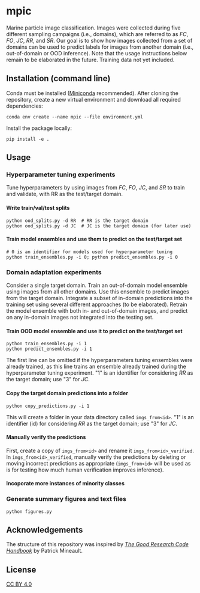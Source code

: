 # mpic

Marine particle image classification. Images were collected during five different sampling campaigns (i.e., domains), which are referred to as *FC*, *FO*, *JC*, *RR*, and *SR*. Our goal is to show how images collected from a set of domains can be used to predict labels for images from another domain (i.e., out-of-domain or OOD inference). Note that the usage instructions below remain to be elaborated in the future. Training data not yet included.

## Installation (command line)
Conda must be installed ([Miniconda](https://docs.conda.io/projects/conda/en/latest/glossary.html#miniconda-glossary) recommended). After cloning the repository, create a new virtual environment and download all required dependencies:
```
conda env create --name mpic --file environment.yml
```
Install the package locally:
```
pip install -e .
```

## Usage

### Hyperparameter tuning experiments

Tune hyperparameters by using images from *FC*, *FO*, *JC*, and *SR* to train and validate, with RR as the test/target domain.

#### Write train/val/test splits 
```
python ood_splits.py -d RR  # RR is the target domain
python ood_splits.py -d JC  # JC is the target domain (for later use)
```

#### Train model ensembles and use them to predict on the test/target set
```
# 0 is an identifier for models used for hyperparameter tuning
python train_ensembles.py -i 0; python predict_ensembles.py -i 0  
```

### Domain adaptation experiments
Consider a single target domain. Train an out-of-domain model ensemble using images from all other domains. Use this ensemble to predict images from the target domain. Integrate a subset of in-domain predictions into the training set using several different approaches (to be elaborated). Retrain the model ensemble with both in- and out-of-domain images, and predict on any in-domain images not integrated into the testing set.

#### Train OOD model ensemble and use it to predict on the test/target set
```
python train_ensembles.py -i 1
python predict_ensembles.py -i 1  
```
The first line can be omitted if the hyperparameters tuning ensembles were already trained, as this line trains an ensemble already trained during the hyperparameter tuning experiment. "1" is an identifier for considering *RR* as the target domain; use "3" for *JC*.

#### Copy the target domain predictions into a folder
```
python copy_predictions.py -i 1
```
This will create a folder in your data directory called `imgs_from<id>`. "1" is an identifier (id) for considering *RR* as the target domain; use "3" for *JC*.

#### Manually verify the predictions
First, create a copy of `imgs_from<id>` and rename it `imgs_from<id>_verified`. In `imgs_from<id>_verified`, manually verify the predictions by deleting or moving incorrect predictions as appropriate (`imgs_from<id>` will be used as is for testing how much human verification improves inference).

#### Incoporate more instances of minority classes

### Generate summary figures and text files
```
python figures.py
```

## Acknowledgements
The structure of this repository was inspired by *[The Good Research Code Handbook](https://goodresearch.dev/index.html)* by Patrick Mineault.

## License
[CC BY 4.0](https://creativecommons.org/licenses/by/4.0/)
